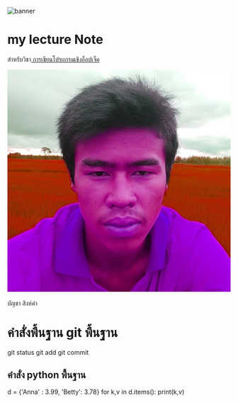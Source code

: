 ![banner](https://picsum.photos/800/250)
# my lecture Note

สำหรับวิชา[ การเขียนโปรเเกรมเชิงอ็อปเจ็ค](https://wichit2s.gitlab.io)

![dowload banner](./bancha.jpg)

บัญชา สิงห์คำ
# คำสั่งพื้นฐาน git พื้นฐาน
git status
git add
git commit
## คำสั่ง python พื้นฐาน
d = {'Anna' : 3.99, 'Betty': 3.78}
for k,v in d.items():
  print(k,v)
